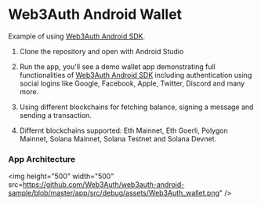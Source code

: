 # Web3Auth Android Wallet

Example of using [Web3Auth Android SDK].

1. Clone the repository and open with Android Studio

2. Run the app, you'll see a demo wallet app demonstrating full functionalities
of [Web3Auth Android SDK] including authentication using social logins like Google, Facebook, Apple, Twitter, Discord and many more.
   
3. Using different blockchains for fetching balance, signing a message and sending a transaction.

4. Differnt blockchains supported: Eth Mainnet, Eth Goerli, Polygon Mainnet, Solana Mainnet, Solana Testnet and Solana Devnet. 


### App Architecture

<img height="500" width="500" src=https://github.com/Web3Auth/web3auth-android-sample/blob/master/app/src/debug/assets/Web3Auth_wallet.png" />
   

<!-- Links -->

[web3Auth android sdk]: https://github.com/Web3Auth/web3auth-android-sdk
